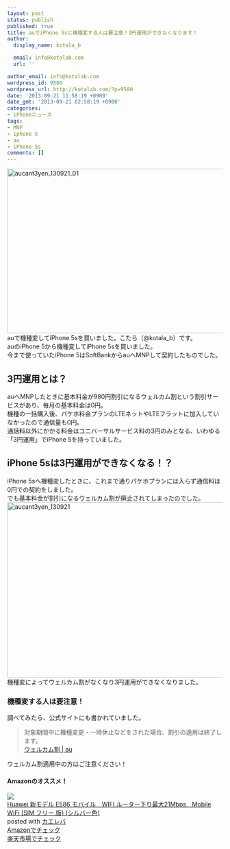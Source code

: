 ```yaml
---
layout: post
status: publish
published: true
title: auでiPhone 5sに機種変する人は要注意！3円運用ができなくなります！
author:
  display_name: kotala_b

  email: info@kotalab.com
  url: ''

author_email: info@kotalab.com
wordpress_id: 9580
wordpress_url: http://kotalab.com/?p=9580
date: '2013-09-21 11:58:19 +0900'
date_gmt: '2013-09-21 02:58:19 +0900'
categories:
- iPhoneニュース
tags:
- MNP
- iphone 5
- au
- iPhone 5s
comments: []
---
```

<p><img src="http://kotalab.com/wp-content/uploads/aucant3yen_130921_01-546x384.png" alt="aucant3yen_130921_01" width="546" height="384" class="alignnone size-large wp-image-9582" /><br />
auで機種変してiPhone 5sを買いました。こたら（@kotala_b）です。<br />
auのiPhone 5から機種変してiPhone 5sを買いました。<br />
今まで使っていたiPhone 5はSoftBankからauへMNPして契約したものでした。<br />
<!--more--></p>
<h2>3円運用とは？</h2>
<p>auへMNPしたときに基本料金が980円割引になるウェルカム割という割引サービスがあり、毎月の基本料金は0円。<br />
機種の一括購入後、パケホ料金プランのLTEネットやLTEフラットに加入していなかったので通信量も0円。<br />
通話料以外にかかる料金はユニバーサルサービス料の3円のみとなる、いわゆる「3円運用」でiPhone 5を持っていました。</p>
<h2>iPhone 5sは3円運用ができなくなる！？</h2>
<p>iPhone 5sへ機種変したときに、これまで通りパケホプランには入らず通信料は0円での契約をしました。<br />
でも基本料金が割引になるウェルカム割が廃止されてしまったのでした。<br />
<img src="http://kotalab.com/wp-content/uploads/aucant3yen_130921-546x409.jpg" alt="aucant3yen_130921" width="546" height="409" class="alignnone size-large wp-image-9581" /><br />
機種変によってウェルカム割がなくなり3円運用ができなくなりました。</p>
<h3>機種変する人は要注意！</h3>
<p>調べてみたら、公式サイトにも書かれていました。</p>
<blockquote><p>
対象期間中に機種変更・一時休止などをされた場合、割引の適用は終了します。<br />
<a href="http://www.au.kddi.com/pr/welcomewari/" target="_blank">ウェルカム割 | au</a>
</p></blockquote>
<p>ウェルカム割適用中の方はご注意ください！</p>
<h4 class="aam">Amazonのオススメ！</h4>
<div class="kaerebalink-box">
<div class="kaerebalink-image"><a href="http://www.amazon.co.jp/exec/obidos/ASIN/B006VT8I76/same-22/ref=nosim/" rel="nofollow" target="_blank"><img src="http://ecx.images-amazon.com/images/I/31F942NVQIL._SL160_.jpg" style="border: none;" /></a></div>
<div class="kaerebalink-info">
<div class="kaerebalink-name"><a href="http://www.amazon.co.jp/exec/obidos/ASIN/B006VT8I76/same-22/ref=nosim/" rel="nofollow" target="_blank">Huawei 新モデル E586 モバイル　WIFI ルーター下り最大21Mbps　Mobile WiFi (SIM フリー 版) (シルバー色)</a>
<div class="kaerebalink-powered-date">posted with <a href="http://kaereba.com" rel="nofollow" target="_blank">カエレバ</a></div>
</div>
<div class="kaerebalink-detail"></div>
<div class="kaerebalink-link1">
<div class="shoplinkamazon"><a href="http://www.amazon.co.jp/gp/search?keywords=E586&__mk_ja_JP=%83J%83%5E%83J%83i&tag=same-22" rel="nofollow" target="_blank" title="アマゾン" >Amazonでチェック</a></div>
<div class="shoplinkrakuten"><a href="http://c.af.moshimo.com/af/c/click?a_id=374939&p_id=54&pc_id=54&pl_id=616&s_v=b5Rz2P0601xu&url=http%3A%2F%2Fsearch.rakuten.co.jp%2Fsearch%2Fmall%2FE586%2F-%2Ff.1-p.1-s.1-sf.0-st.A-v.2%3Fx%3D0" rel="nofollow" target="_blank" title="楽天市場" >楽天市場でチェック</a></div>
</div>
</div>
<div class="booklink-footer"></div>
</div>
